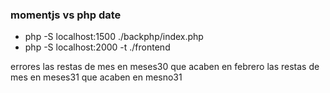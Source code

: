 ### momentjs vs php date

- php -S localhost:1500 ./backphp/index.php
- php -S localhost:2000 -t ./frontend

errores
las restas de mes en meses30 que acaben en febrero 
las restas de mes en meses31 que acaben en mesno31
